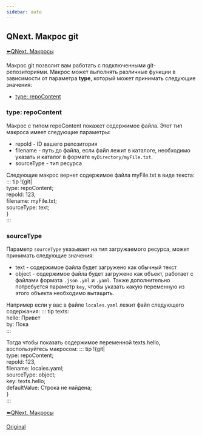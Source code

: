 ```yaml
---
sidebar: auto
---
```


## QNext. Макрос git

[⬅️QNext. Макросы](/docs-test/ph/macros)



Макрос git позволит вам работать с подключенными git-репозиториями. Макрос может выполнять различные функции в зависимости от параметра **type**, который может принимать следующие значения:

* [type: repoContent](#type:-repocontent)
### type: repoContent

Макрос с типом repoContent покажет содержимое файла. Этот тип макроса имеет следующие параметры:
* repoId - ID вашего репозитория
* filename - путь до файла, если файл лежит в каталоге, необходимо указать и каталог в формате `myDirectory/myFile.txt`.
* sourceType - тип ресурса

Следующие макрос вернет содержимое файла myFile.txt в виде текста:
::: tip
!{git| <br>  type: repoContent;<br>  repoId: 123,<br>  filename: myFile.txt;<br>  sourceType: text;<br>}<br>
:::
### sourceType

Параметр `sourceType` указывает на тип загружаемого ресурса, может принимать следующие значения:
* text - содержимое файла будет загружено как обычный текст
* object - содержимое файла будет загружено как объект, работает с файлами формата `.json` `.yml` и `.yaml`. Также дополнительно потребуется параметр `key`, чтобы указать какую переменную из этого объекта необходимо вытащить. 

Например если у вас в файле `locales.yaml` лежит файл следующего содержания:
::: tip
texts:<br>  hello: Привет<br>  by: Пока<br>
:::

Тогда чтобы показать содержимое переменной texts.hello, воспользуйтесь макросом:
::: tip
!{git| <br>  type: repoContent;<br>  repoId: 123,<br>  filename: locales.yaml;<br>  sourceType: object;<br>  key: texts.hello;<br>  defaultValue: Строка не найдена;<br>}<br>
:::





[⬅️QNext. Макросы](/docs-test/ph/macros)



[Original](https://telegra.ph/QNext-Macros-git-01-29)